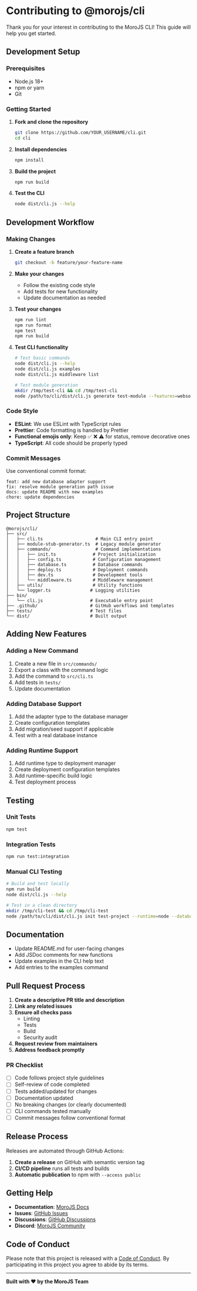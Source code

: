 # Contributing to @morojs/cli

Thank you for your interest in contributing to the MoroJS CLI! This guide will help you get started.

## Development Setup

### Prerequisites

- Node.js 18+
- npm or yarn
- Git

### Getting Started

1. **Fork and clone the repository**

   ```bash
   git clone https://github.com/YOUR_USERNAME/cli.git
   cd cli
   ```

2. **Install dependencies**

   ```bash
   npm install
   ```

3. **Build the project**

   ```bash
   npm run build
   ```

4. **Test the CLI**
   ```bash
   node dist/cli.js --help
   ```

## Development Workflow

### Making Changes

1. **Create a feature branch**

   ```bash
   git checkout -b feature/your-feature-name
   ```

2. **Make your changes**
   - Follow the existing code style
   - Add tests for new functionality
   - Update documentation as needed

3. **Test your changes**

   ```bash
   npm run lint
   npm run format
   npm test
   npm run build
   ```

4. **Test CLI functionality**

   ```bash
   # Test basic commands
   node dist/cli.js --help
   node dist/cli.js examples
   node dist/cli.js middleware list

   # Test module generation
   mkdir /tmp/test-cli && cd /tmp/test-cli
   node /path/to/cli/dist/cli.js generate test-module --features=websocket,database
   ```

### Code Style

- **ESLint**: We use ESLint with TypeScript rules
- **Prettier**: Code formatting is handled by Prettier
- **Functional emojis only**: Keep ✅ ❌ ⚠️ for status, remove decorative ones
- **TypeScript**: All code should be properly typed

### Commit Messages

Use conventional commit format:

```
feat: add new database adapter support
fix: resolve module generation path issue
docs: update README with new examples
chore: update dependencies
```

## Project Structure

```
@morojs/cli/
├── src/
│   ├── cli.ts                    # Main CLI entry point
│   ├── module-stub-generator.ts  # Legacy module generator
│   ├── commands/                 # Command implementations
│   │   ├── init.ts              # Project initialization
│   │   ├── config.ts            # Configuration management
│   │   ├── database.ts          # Database commands
│   │   ├── deploy.ts            # Deployment commands
│   │   ├── dev.ts               # Development tools
│   │   └── middleware.ts        # Middleware management
│   ├── utils/                   # Utility functions
│   └── logger.ts               # Logging utilities
├── bin/
│   └── cli.js                  # Executable entry point
├── .github/                    # GitHub workflows and templates
├── tests/                      # Test files
└── dist/                       # Built output
```

## Adding New Features

### Adding a New Command

1. Create a new file in `src/commands/`
2. Export a class with the command logic
3. Add the command to `src/cli.ts`
4. Add tests in `tests/`
5. Update documentation

### Adding Database Support

1. Add the adapter type to the database manager
2. Create configuration templates
3. Add migration/seed support if applicable
4. Test with a real database instance

### Adding Runtime Support

1. Add runtime type to deployment manager
2. Create deployment configuration templates
3. Add runtime-specific build logic
4. Test deployment process

## Testing

### Unit Tests

```bash
npm test
```

### Integration Tests

```bash
npm run test:integration
```

### Manual CLI Testing

```bash
# Build and test locally
npm run build
node dist/cli.js --help

# Test in a clean directory
mkdir /tmp/cli-test && cd /tmp/cli-test
node /path/to/cli/dist/cli.js init test-project --runtime=node --database=postgresql
```

## Documentation

- Update README.md for user-facing changes
- Add JSDoc comments for new functions
- Update examples in the CLI help text
- Add entries to the examples command

## Pull Request Process

1. **Create a descriptive PR title and description**
2. **Link any related issues**
3. **Ensure all checks pass**
   - Linting
   - Tests
   - Build
   - Security audit
4. **Request review from maintainers**
5. **Address feedback promptly**

### PR Checklist

- [ ] Code follows project style guidelines
- [ ] Self-review of code completed
- [ ] Tests added/updated for changes
- [ ] Documentation updated
- [ ] No breaking changes (or clearly documented)
- [ ] CLI commands tested manually
- [ ] Commit messages follow conventional format

## Release Process

Releases are automated through GitHub Actions:

1. **Create a release** on GitHub with semantic version tag
2. **CI/CD pipeline** runs all tests and builds
3. **Automatic publication** to npm with `--access public`

## Getting Help

- **Documentation**: [MoroJS Docs](https://morojs.com)
- **Issues**: [GitHub Issues](https://github.com/Moro-JS/cli/issues)
- **Discussions**: [GitHub Discussions](https://github.com/Moro-JS/cli/discussions)
- **Discord**: [MoroJS Community](https://morojs.com/discord)

## Code of Conduct

Please note that this project is released with a [Code of Conduct](CODE_OF_CONDUCT.md). By participating in this project you agree to abide by its terms.

---

**Built with ❤️ by the MoroJS Team**
